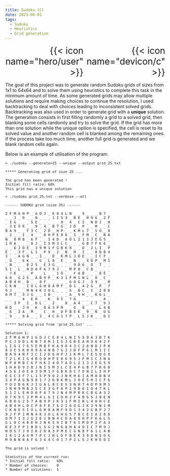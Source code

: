 ```yaml
---
title: Sudoku (C)
date: 2023-06-01
tags:
  - Sudoku
  - Heuristics
  - Grid generation
---
```

<p style="text-align: right; display: flex; align-items: center;">
  <span style="font-size: 2em; margin-right: 10px;">{{< icon name="hero/user" >}}</span>
  <span style="font-size: 2em;">{{< icon name="devicon/c" >}}</span>
</p>


The goal of this project was to generate random Sudoku grids of sizes from 1x1 to 64x64 and to solve them using heuristics to complete this task in the minimum amount of time. As some generated grids may allow multiple solutions and require making choices to continue the resolution, I used backtracking to deal with choices leading to inconsistent solved grids. Backtracking was also used in order to generate grid with a **unique** solution. The generation consists in first filling randomly a grid to a solved grid, then blanking some cells randomly and try to solve the grid. If the grid has more than one solution while the unique option is specified, the cell is reset to its solved value and another random cell is blanked among the remaining ones. If the process take too much time, another full grid is generated and we blank random cells again.

Below is an example of utilisation of the program.

<pre style="font-size: 0.8em; line-height: 1.2;">> ./sudoku --generate=25 --unique --output grid_25.txt

***** Generating grid of size 25 ...

The grid has been generated !
Initial fill ratio: 60%
This grid has a unique solution
</pre>

<pre style="font-size: 0.8em; line-height: 1.2;">> ./sudoku grid_25.txt --verbose --all 

------ SUDOKU grid (size 25) ------

2 F M 6 H P _ G D J _ E 8 4 L N _ _ 9 _ _ _ B 7 _ 
_ _ J _ D _ _ N _ _ _ 1 I 5 3 _ B E _ H 9 6 _ 2 F 
_ I G _ _ _ 5 E _ _ _ _ _ 9 _ 4 _ C 2 _ N D J _ H 
_ 3 E 5 K _ _ 9 _ 4 _ B 7 G _ J D _ P _ _ M _ _ C 
B A 9 _ _ F 3 C _ 2 D _ H P _ _ K M L 7 _ 5 O _ 8 
_ 2 _ _ I _ 4 _ _ D H P E 8 6 _ 5 _ F M _ C _ N A 
N _ 8 M B _ 6 F _ _ I 4 D _ A O L 2 1 3 J E G 5 _ 
1 H A _ _ _ 8 J _ I 5 M 3 L C _ _ _ G B 7 F K 6 _ 
_ _ 6 J O E _ 3 9 M 1 F G B K 8 _ _ D _ 2 L I _ P 
E _ _ 3 F _ L 1 _ P 9 _ 2 _ N _ H _ I _ _ 8 D B 4 
3 _ _ A G N _ _ 1 _ _ D _ K M L J O E _ _ I C F _ 
_ O _ _ 6 K _ _ G _ L 8 _ E _ _ N _ _ 4 D P _ M 1 
_ N _ _ _ B 2 5 _ E 3 G _ _ _ _ 9 D 6 _ O _ 7 _ _ 
5 1 _ L _ H D O F 6 7 9 J _ _ M P 8 _ C B _ _ _ _ 
_ 7 K _ _ _ P _ _ L _ _ 1 O _ _ F A B _ _ _ 8 E _ 
6 8 _ G 2 5 _ A B 9 P _ K 3 1 F M I N L _ O _ C _ 
A B 4 H _ D _ _ 8 F _ _ _ _ _ 6 O G J _ 3 9 _ _ M 
C K N _ _ I O L 6 H 8 A M F _ D 1 _ 4 2 G _ P _ 7 
9 J _ _ _ M N 4 K 3 O L _ _ _ 5 _ B C _ I _ 2 8 D 
O M 7 _ 3 J G _ _ 1 B _ _ _ _ A _ 9 H _ _ K 6 L _ 
_ _ _ _ 4 _ E H _ _ K _ 9 I _ 7 6 _ _ _ _ _ _ A _ 
_ _ 3 F _ 1 _ D L _ _ 2 _ _ 8 _ A 4 _ _ C 7 _ 9 J 
H D _ _ J 9 _ K _ O A 3 P M _ _ G _ 8 _ _ _ L 4 B 
_ 6 _ 2 A _ M _ _ C _ H _ D F B E K _ 9 _ N _ O G 
_ 9 _ _ 8 A _ _ 3 _ 4 C O 1 7 P _ L 5 J K _ _ D I 

***** Solving grid from &apos;grid_25.txt&apos; ...

Solution 1:
2 F M 6 H P 1 G D J C E 8 4 L N I 5 9 O A 3 B 7 K 
P C J O D L K N 7 8 M 1 I 5 3 G B E A H 9 6 4 2 F 
L I G 1 7 6 5 E M B F K A 9 O 4 3 C 2 8 N D J P H 
8 3 E 5 K O H 9 A 4 N B 7 G 2 J D F P 6 L M 1 I C 
B A 9 4 N F 3 C I 2 D 6 H P J 1 K M L 7 E 5 O G 8 
7 2 L K I G 4 B O D H P E 8 6 9 5 J F M 1 C 3 N A 
N P 8 M B C 6 F H K I 4 D 7 A O L 2 1 3 J E G 5 9 
1 H A D 9 2 8 J N I 5 M 3 L C E 4 P G B 7 F K 6 O 
4 5 6 J O E A 3 9 M 1 F G B K 8 C 7 D N 2 L I H P 
E G C 3 F 7 L 1 5 P 9 O 2 J N K H 6 I A M 8 D B 4 
3 4 P A G N 9 8 1 7 2 D B K M L J O E 5 H I C F 6 
F O 2 B 6 K J I G A L 8 C E 5 3 N H 7 4 D P 9 M 1 
J N H 8 M B 2 5 C E 3 G F A P I 9 D 6 1 O 4 7 K L 
5 1 I L E H D O F 6 7 9 J N 4 M P 8 K C B G A 3 2 
D 7 K 9 C 3 P M 4 L 6 I 1 O H 2 F A B G 5 J 8 E N 
6 8 D G 2 5 7 A B 9 P J K 3 1 F M I N L 4 O H C E 
A B 4 H L D C P 8 F E 7 5 2 I 6 O G J K 3 9 N 1 M 
C K N E 5 I O L 6 H 8 A M F 9 D 1 3 4 2 G B P J 7 
9 J F P 1 M N 4 K 3 O L 6 H G 5 7 B C E I A 2 8 D 
O M 7 I 3 J G 2 E 1 B N 4 C D A 8 9 H P F K 6 L 5 
G L O C 4 8 E H J N K 5 9 I B 7 6 1 M D P 2 F A 3 
K E 3 F P 1 B D L 5 G 2 N 6 8 H A 4 O I C 7 M 9 J 
H D 5 7 J 9 I K 2 O A 3 P M E C G N 8 F 6 1 L 4 B 
I 6 1 2 A 4 M 7 P C J H L D F B E K 3 9 8 N 5 O G 
M 9 B N 8 A F 6 3 G 4 C O 1 7 P 2 L 5 J K H E D I 

The grid is solved !

Statistics of the current run:
* Initial fill ratio:	60%
* Number of choices:	0
* Number of solutions:	1
</pre>

<!--more-->
